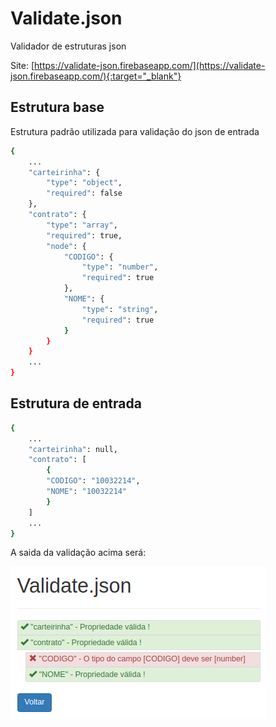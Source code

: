# Validate.json
Validador de estruturas json

Site: [https://validate-json.firebaseapp.com/](https://validate-json.firebaseapp.com/){:target="_blank"}

## Estrutura base
Estrutura padrão utilizada para validação do json de entrada

``` bash
{
    ...
    "carteirinha": {
        "type": "object",
        "required": false
    },
    "contrato": {
        "type": "array",
        "required": true,
        "node": {
            "CODIGO": {
                "type": "number",
                "required": true
            },
            "NOME": {
                "type": "string",
                "required": true
            }
        }
    }
    ...
}
```

## Estrutura de entrada

``` bash
{
    ...
    "carteirinha": null,
    "contrato": [
        {
        "CODIGO": "10032214",
        "NOME": "10032214"
        }
    ]
    ...
}
```

A saida da validação acima será:

![alt text](public/retorno_validate.png)